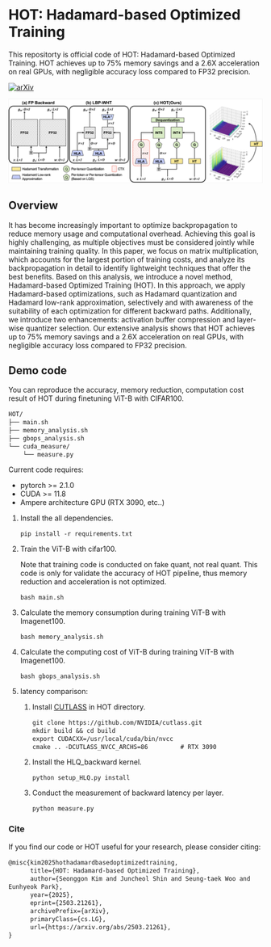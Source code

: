 # HOT: Hadamard-based Optimized Training
This repositorty is official code of HOT: Hadamard-based Optimized Training. HOT achieves up to 75% memory savings and a 2.6X acceleration on real GPUs, with negligible accuracy loss compared to FP32 precision.

[![arXiv](https://img.shields.io/badge/arXiv-2503.21261-b31b1b.svg)](https://arxiv.org/abs/2503.21261)

![main_figure](./images/main_figure.png)

## Overview
It has become increasingly important to optimize backpropagation to reduce memory usage and computational overhead. Achieving this goal is highly challenging, as multiple objectives must be considered jointly while maintaining training quality. In this paper, we focus on matrix multiplication, which accounts for the largest portion of training costs, and analyze its backpropagation in detail to identify lightweight techniques that offer the best benefits. Based on this analysis, we introduce a novel method, Hadamard-based Optimized Training (HOT). In this approach, we apply Hadamard-based optimizations, such as Hadamard quantization and Hadamard low-rank approximation, selectively and with awareness of the suitability of each optimization for different backward paths. Additionally, we introduce two enhancements: activation buffer compression and layer-wise quantizer selection. Our extensive analysis shows that HOT achieves up to 75% memory savings and a 2.6X acceleration on real GPUs, with negligible accuracy loss compared to FP32 precision.

## Demo code
You can reproduce the accuracy, memory reduction, computation cost result of HOT during finetuning ViT-B with CIFAR100.

```
HOT/
├── main.sh    
├── memory_analysis.sh
├── gbops_analysis.sh
└── cuda_measure/
    └── measure.py
```

Current code requires:
- pytorch >= 2.1.0
- CUDA >= 11.8
- Ampere architecture GPU (RTX 3090, etc..)

1. Install the all dependencies.
    ```
    pip install -r requirements.txt
    ```
2. Train the ViT-B with cifar100. 
    
    Note that training code is conducted on fake quant, not real quant. This code is only for validate the accuracy of HOT pipeline, thus memory reduction and acceleration is not optimized. 
    ```
    bash main.sh
    ```
3. Calculate the memory consumption during training ViT-B with Imagenet100.
    ```
    bash memory_analysis.sh
    ```
4. Calculate the computing cost of ViT-B during training ViT-B with Imagenet100.
    ```
    bash gbops_analysis.sh
    ```

5. latency comparison: 
    1. Install [CUTLASS](https://github.com/NVIDIA/cutlass) in HOT directory.
        ```
        git clone https://github.com/NVIDIA/cutlass.git
        mkdir build && cd build
        export CUDACXX=/usr/local/cuda/bin/nvcc
        cmake .. -DCUTLASS_NVCC_ARCHS=86         # RTX 3090
        ```
    2. Install the HLQ_backward kernel.
        ```
        python setup_HLQ.py install
        ```
    3. Conduct the measurement of backward latency per layer.
        ```
        python measure.py
        ```


### Cite
If you find our code or HOT useful for your research, please consider citing:

```
@misc{kim2025hothadamardbasedoptimizedtraining,
      title={HOT: Hadamard-based Optimized Training}, 
      author={Seonggon Kim and Juncheol Shin and Seung-taek Woo and Eunhyeok Park},
      year={2025},
      eprint={2503.21261},
      archivePrefix={arXiv},
      primaryClass={cs.LG},
      url={https://arxiv.org/abs/2503.21261}, 
}
```
